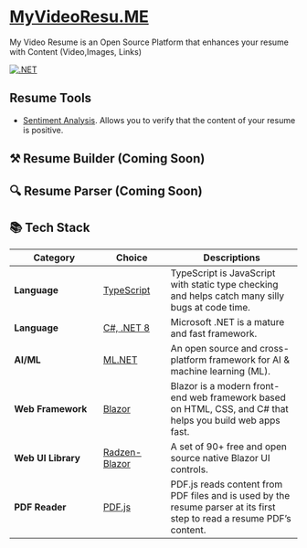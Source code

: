 ﻿# [MyVideoResu.ME](https://myvideoresu.me)
My Video Resume is an Open Source Platform that enhances your resume with Content (Video,Images, Links)

[![.NET](https://github.com/SeanHogg/myvideoresume/actions/workflows/dotnet.yml/badge.svg)](https://github.com/SeanHogg/myvideoresume/actions/workflows/dotnet.yml)

## Resume Tools
- [Sentiment Analysis](https://myvideoresu.me/Tools/SentimentAnalysis). Allows you to verify that the content of your resume is positive.

## ⚒️ Resume Builder (Coming Soon)
## 🔍 Resume Parser (Coming Soon)

## 📚 Tech Stack

| <div style="width:140px">**Category**</div> | <div style="width:100px">**Choice**</div> | **Descriptions** |
|---|---|---|
| **Language** | [TypeScript](https://github.com/microsoft/TypeScript) | TypeScript is JavaScript with static type checking and helps catch many silly bugs at code time. |
| **Language** | [C#, .NET 8](https://github.com/microsoft/dotnet) | Microsoft .NET is a mature and fast framework. |
| **AI/ML** | [ML.NET](https://dotnet.microsoft.com/en-us/apps/machinelearning-ai/ml-dotnet) | An open source and cross-platform framework for AI & machine learning (ML). |
| **Web Framework** | [Blazor](https://dotnet.microsoft.com/en-us/apps/aspnet/web-apps/blazor) | Blazor is a modern front-end web framework based on HTML, CSS, and C# that helps you build web apps fast. |
| **Web UI Library** | [Radzen-Blazor](https://github.com/radzenhq/radzen-blazor) | A set of 90+ free and open source native Blazor UI controls. |
| **PDF Reader** | [PDF.js](https://github.com/mozilla/pdf.js) | PDF.js reads content from PDF files and is used by the resume parser at its first step to read a resume PDF’s content. |
